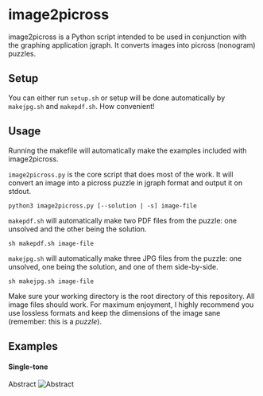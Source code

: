 # image2picross

image2picross is a Python script intended to be used in conjunction with the graphing application jgraph. It converts images into picross (nonogram) puzzles.

## Setup

You can either run `setup.sh` or setup will be done automatically by `makejpg.sh` and `makepdf.sh`. How convenient!

## Usage

Running the makefile will automatically make the examples included with image2picross.

`image2picross.py` is the core script that does most of the work. It will convert an image into a picross puzzle in jgraph format and output it on stdout.
```
python3 image2picross.py [--solution | -s] image-file
```

`makepdf.sh` will automatically make two PDF files from the puzzle: one unsolved and the other being the solution.
```
sh makepdf.sh image-file
```

`makejpg.sh` will automatically make three JPG files from the puzzle: one unsolved, one being the solution, and one of them side-by-side.
```
sh makejpg.sh image-file
```

Make sure your working directory is the root directory of this repository. All image files should work. For maximum enjoyment, I highly recommend you use lossless formats and keep the dimensions of the image sane (remember: this is a *puzzle*).

## Examples

#### Single-tone

Abstract
![Abstract](/screenshots/abstract-merged.png)